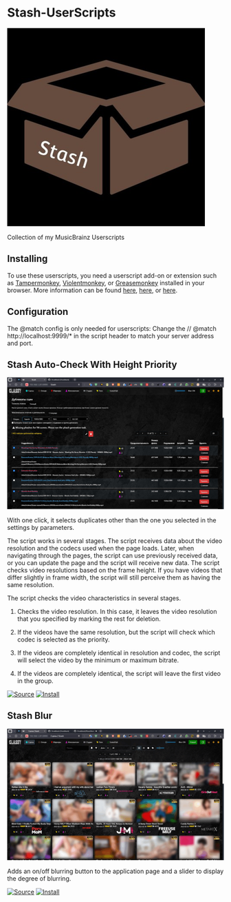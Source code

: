 # Stash-UserScripts
![stash](https://github.com/Druidblack/Stash-UserScripts/blob/main/add/24867471.jpg)

Collection of my MusicBrainz Userscripts

## Installing

To use these userscripts, you need a userscript add-on or extension such as [Tampermonkey](https://www.tampermonkey.net/), [Violentmonkey](https://violentmonkey.github.io/), or [Greasemonkey](https://addons.mozilla.org/en-GB/firefox/addon/greasemonkey/) installed in your browser. More information can be found [here](https://stackapps.com/tags/script/info), [here](https://openuserjs.org/about/Userscript-Beginners-HOWTO), or [here](https://userscripts-mirror.org/about/installing.html).

## Configuration
The @match config is only needed for userscripts: Change the // @match        http://localhost:9999/* in the script header to match your server address and port.

## Stash Auto-Check With Height Priority
![1](https://github.com/Druidblack/Stash-UserScripts/blob/main/add/prim.jpg)

With one click, it selects duplicates other than the one you selected in the settings by parameters.

The script works in several stages. The script receives data about the video resolution and the codecs used when the page loads. Later, when navigating through the pages, the script can use previously received data, or you can update the page and the script will receive new data.
The script checks video resolutions based on the frame height. If you have videos that differ slightly in frame width, the script will still perceive them as having the same resolution.

The script checks the video characteristics in several stages. 

1. Checks the video resolution. In this case, it leaves the video resolution that you specified by marking the rest for deletion.

2. If the videos have the same resolution, but the script will check which codec is selected as the priority.

3. If the videos are completely identical in resolution and codec, the script will select the video by the minimum or maximum bitrate.

4. If the videos are completely identical, the script will leave the first video in the group.

[![Source](https://github.com/Druidblack/MusicBrainz-UserScripts/blob/main/add/Source-button.png)](https://github.com/Druidblack/Stash-UserScripts/blob/main/stash_auto_check_with_height_priority.user.js)
[![Install](https://github.com/Druidblack/MusicBrainz-UserScripts/blob/main/add/Install-button.png)](https://github.com/Druidblack/Stash-UserScripts/raw/main/stash_auto_check_with_height_priority.user.js)

## Stash Blur
![2](https://github.com/Druidblack/Stash-UserScripts/blob/main/add/anim.gif)

Adds an on/off blurring button to the application page and a slider to display the degree of blurring.

[![Source](https://github.com/Druidblack/MusicBrainz-UserScripts/blob/main/add/Source-button.png)](https://github.com/Druidblack/Stash-UserScripts/blob/main/stash_blur.user.js)
[![Install](https://github.com/Druidblack/MusicBrainz-UserScripts/blob/main/add/Install-button.png)](https://github.com/Druidblack/Stash-UserScripts/raw/main/stash_blur.user.js)

